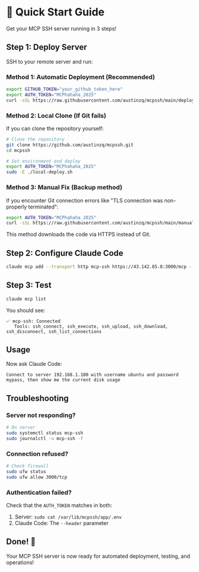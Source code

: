 # 🚀 Quick Start Guide

Get your MCP SSH server running in 3 steps!

## Step 1: Deploy Server

SSH to your remote server and run:

### Method 1: Automatic Deployment (Recommended)
```bash
export GITHUB_TOKEN="your_github_token_here"
export AUTH_TOKEN="MCPhahaha_2025"
curl -sSL https://raw.githubusercontent.com/austinzq/mcpssh/main/deploy-ubuntu.sh | sudo -E bash
```

### Method 2: Local Clone (If Git fails)
If you can clone the repository yourself:

```bash
# Clone the repository
git clone https://github.com/austinzq/mcpssh.git
cd mcpssh

# Set environment and deploy
export AUTH_TOKEN="MCPhahaha_2025"
sudo -E ./local-deploy.sh
```

### Method 3: Manual Fix (Backup method)
If you encounter Git connection errors like "TLS connection was non-properly terminated":

```bash
export AUTH_TOKEN="MCPhahaha_2025"
curl -sSL https://raw.githubusercontent.com/austinzq/mcpssh/main/manual-fix.sh | sudo -E bash
```

This method downloads the code via HTTPS instead of Git.

## Step 2: Configure Claude Code

```bash
claude mcp add --transport http mcp-ssh https://43.142.85.8:3000/mcp --header "Authorization: Bearer MCPhahaha_2025"
```

## Step 3: Test

```bash
claude mcp list
```

You should see:
```
✅ mcp-ssh: Connected
   Tools: ssh_connect, ssh_execute, ssh_upload, ssh_download, ssh_disconnect, ssh_list_connections
```

## Usage

Now ask Claude Code:
```
Connect to server 192.168.1.100 with username ubuntu and password mypass, then show me the current disk usage
```

## Troubleshooting

### Server not responding?
```bash
# On server
sudo systemctl status mcp-ssh
sudo journalctl -u mcp-ssh -f
```

### Connection refused?
```bash
# Check firewall
sudo ufw status
sudo ufw allow 3000/tcp
```

### Authentication failed?
Check that the `AUTH_TOKEN` matches in both:
1. Server: `sudo cat /var/lib/mcpssh/app/.env`
2. Claude Code: The `--header` parameter

## Done! 🎉

Your MCP SSH server is now ready for automated deployment, testing, and operations!